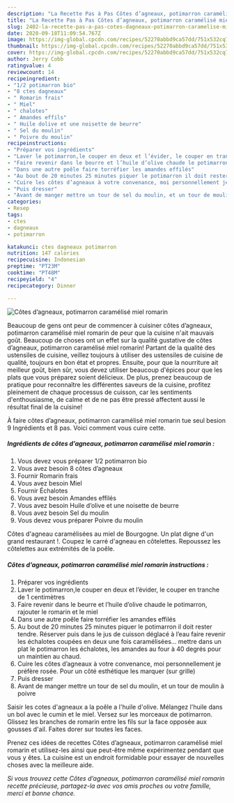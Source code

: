```yaml
---
description: "La Recette Pas à Pas Côtes d’agneaux, potimarron caramélisé miel romarin"
title: "La Recette Pas à Pas Côtes d’agneaux, potimarron caramélisé miel romarin"
slug: 2402-la-recette-pas-a-pas-cotes-dagneaux-potimarron-caramelise-miel-romarin
date: 2020-09-18T11:09:54.767Z
image: https://img-global.cpcdn.com/recipes/52270abbd9ca57dd/751x532cq70/cotes-dagneaux-potimarron-caramelise-miel-romarin-photo-principale-de-la-recette.jpg
thumbnail: https://img-global.cpcdn.com/recipes/52270abbd9ca57dd/751x532cq70/cotes-dagneaux-potimarron-caramelise-miel-romarin-photo-principale-de-la-recette.jpg
cover: https://img-global.cpcdn.com/recipes/52270abbd9ca57dd/751x532cq70/cotes-dagneaux-potimarron-caramelise-miel-romarin-photo-principale-de-la-recette.jpg
author: Jerry Cobb
ratingvalue: 4
reviewcount: 14
recipeingredient:
- "1/2 potimarron bio"
- "8 ctes dagneaux"
- " Romarin frais"
- " Miel"
- " chalotes"
- " Amandes effils"
- " Huile dolive et une noisette de beurre"
- " Sel du moulin"
- " Poivre du moulin"
recipeinstructions:
- "Préparer vos ingrédients"
- "Laver le potimarron,le couper en deux et l’évider, le couper en tranche de 1 centimètres"
- "Faire revenir dans le beurre et l’huile d’olive chaude le potimarron, rajouter le romarin et le miel"
- "Dans une autre poêle faire torréfier les amandes effilés"
- "Au bout de 20 minutes 25 minutes piquer le potimarron il doit rester tendre. Réserver puis dans le jus de cuisson déglacé à l’eau faire revenir les échalotes coupées en deux une fois caramélisées... mettre dans un plat le potimarron les échalotes, les amandes au four à 40 degrés pour un maintien au chaud."
- "Cuire les côtes d’agneaux à votre convenance, moi personnellement je préfère rosée. Pour un côté esthétique les marquer (sur grille)"
- "Puis dresser"
- "Avant de manger mettre un tour de sel du moulin, et un tour de moulin à poivre"
categories:
- Resep
tags:
- ctes
- dagneaux
- potimarron

katakunci: ctes dagneaux potimarron 
nutrition: 147 calories
recipecuisine: Indonesian
preptime: "PT23M"
cooktime: "PT48M"
recipeyield: "4"
recipecategory: Dinner

---
```



![Côtes d’agneaux, potimarron caramélisé miel romarin](https://img-global.cpcdn.com/recipes/52270abbd9ca57dd/751x532cq70/cotes-dagneaux-potimarron-caramelise-miel-romarin-photo-principale-de-la-recette.jpg)

Beaucoup de gens ont peur de commencer à cuisiner côtes d’agneaux, potimarron caramélisé miel romarin de peur que la cuisine n'ait mauvais goût. Beaucoup de choses ont un effet sur la qualité gustative de côtes d’agneaux, potimarron caramélisé miel romarin! Partant de la qualité des ustensiles de cuisine, veillez toujours à utiliser des ustensiles de cuisine de qualité, toujours en bon état et propres. Ensuite, pour que la nourriture ait meilleur goût, bien sûr, vous devez utiliser beaucoup d'épices pour que les plats que vous préparez soient délicieux. De plus, prenez beaucoup de pratique pour reconnaître les différentes saveurs de la cuisine, profitez pleinement de chaque processus de cuisson, car les sentiments d'enthousiasme, de calme et de ne pas être pressé affectent aussi le résultat final de la cuisine!

<!--inarticleads1-->

À faire côtes d’agneaux, potimarron caramélisé miel romarin tue seul besion 9 Ingrédients et 8 pas. Voici comment vous cuire cette.

##### Ingrédients de côtes d’agneaux, potimarron caramélisé miel romarin :

1. Vous devez vous préparer 1/2 potimarron bio
1. Vous avez besoin 8 côtes d’agneaux
1. Fournir  Romarin frais
1. Vous avez besoin  Miel
1. Fournir  Échalotes
1. Vous avez besoin  Amandes effilés
1. Vous avez besoin  Huile d’olive et une noisette de beurre
1. Vous avez besoin  Sel du moulin
1. Vous devez vous préparer  Poivre du moulin


Côtes d&#39;agneau caramélisées au miel de Bourgogne. Un plat digne d&#39;un grand restaurant !. Coupez le carré d&#39;agneau en côtelettes. Repoussez les côtelettes aux extrémités de la poêle. 

<!--inarticleads2-->

##### Côtes d’agneaux, potimarron caramélisé miel romarin instructions :

1. Préparer vos ingrédients
1. Laver le potimarron,le couper en deux et l’évider, le couper en tranche de 1 centimètres
1. Faire revenir dans le beurre et l’huile d’olive chaude le potimarron, rajouter le romarin et le miel
1. Dans une autre poêle faire torréfier les amandes effilés
1. Au bout de 20 minutes 25 minutes piquer le potimarron il doit rester tendre. Réserver puis dans le jus de cuisson déglacé à l’eau faire revenir les échalotes coupées en deux une fois caramélisées... mettre dans un plat le potimarron les échalotes, les amandes au four à 40 degrés pour un maintien au chaud.
1. Cuire les côtes d’agneaux à votre convenance, moi personnellement je préfère rosée. Pour un côté esthétique les marquer (sur grille)
1. Puis dresser
1. Avant de manger mettre un tour de sel du moulin, et un tour de moulin à poivre


Saisir les cotes d&#39;agneaux a la poêle a l&#39;huile d&#39;olive. Mélangez l&#39;huile dans un bol avec le cumin et le miel. Versez sur les morceaux de potimarron. Glissez les branches de romarin entre les fils sur la face opposée aux gousses d&#39;ail. Faites dorer sur toutes les faces. 

<!--inarticleads1-->

<p>
Prenez ces idées de recettes Côtes d’agneaux, potimarron caramélisé miel romarin et utilisez-les ainsi que peut-être même expérimentez pendant que vous y êtes. La cuisine est un endroit formidable pour essayer de nouvelles choses avec la meilleure aide.
</p>

<p>
<i>Si vous trouvez cette Côtes d’agneaux, potimarron caramélisé miel romarin recette précieuse, partagez-la avec vos amis proches ou votre famille, merci et bonne chance.</i>
</p>
